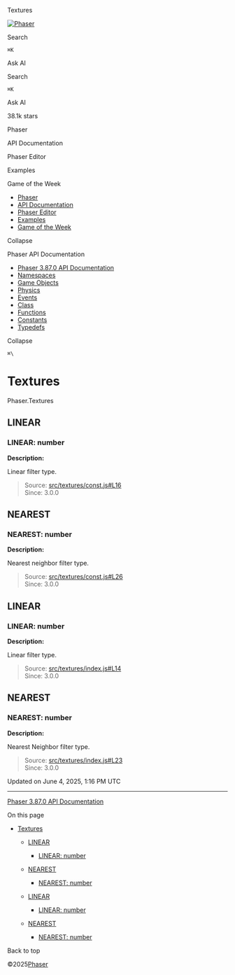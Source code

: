 Textures

[![Phaser](/_next/image?url=https%3A%2F%2Fcdn.hashnode.com%2Fres%2Fhashnode%2Fimage%2Fupload%2Fv1729268756946%2Fc586ecd3-3d9b-4945-a751-7ebb30337dca.png%3Fw%3D500%26h%3D125%26auto%3Dcompress%2Cformat%26format%3Dwebp&w=3840&q=75)](../../index.md)

Search

`⌘K`

Ask AI

Search

`⌘K`

Ask AI

38.1k stars

Phaser

API Documentation

Phaser Editor

Examples

Game of the Week

* [Phaser](../../index.md)
* [API Documentation](/api-documentation/api-documentation)
* [Phaser Editor](/phaser-editor/intro/welcome)
* [Examples](https://phaser.io/examples)
* [Game of the Week](https://phaser.io/news/2025/01/the-wildfires)

Collapse

Phaser API Documentation

* [Phaser 3.87.0 API Documentation](/api-documentation/api-documentation)
* [Namespaces](/api-documentation/namespace)
* [Game Objects](/api-documentation/gameobjects)
* [Physics](/api-documentation/physics)
* [Events](/api-documentation/event)
* [Class](/api-documentation/class)
* [Functions](/api-documentation/function)
* [Constants](/api-documentation/constant)
* [Typedefs](/api-documentation/typedef)

Collapse

`⌘\`

# Textures

Phaser.Textures

## LINEAR

### LINEAR: number

**Description:**

Linear filter type.

> Source: [src/textures/const.js#L16](https://github.com/phaserjs/phaser/blob/v3.87.0/src/textures/const.js#L16)  
> Since: 3.0.0

## NEAREST

### NEAREST: number

**Description:**

Nearest neighbor filter type.

> Source: [src/textures/const.js#L26](https://github.com/phaserjs/phaser/blob/v3.87.0/src/textures/const.js#L26)  
> Since: 3.0.0

## LINEAR

### LINEAR: number

**Description:**

Linear filter type.

> Source: [src/textures/index.js#L14](https://github.com/phaserjs/phaser/blob/v3.87.0/src/textures/index.js#L14)  
> Since: 3.0.0

## NEAREST

### NEAREST: number

**Description:**

Nearest Neighbor filter type.

> Source: [src/textures/index.js#L23](https://github.com/phaserjs/phaser/blob/v3.87.0/src/textures/index.js#L23)  
> Since: 3.0.0

Updated on June 4, 2025, 1:16 PM UTC

---

[Phaser 3.87.0 API Documentation](/api-documentation/api-documentation)

On this page

* [Textures](#textures)

  + [LINEAR](#linear)

    - [LINEAR: number](#linear-number)
  + [NEAREST](#nearest)

    - [NEAREST: number](#nearest-number)
  + [LINEAR](#linear-1)

    - [LINEAR: number](#linear-number-1)
  + [NEAREST](#nearest-1)

    - [NEAREST: number](#nearest-number-1)

Back to top

©2025[Phaser](../../index.md)